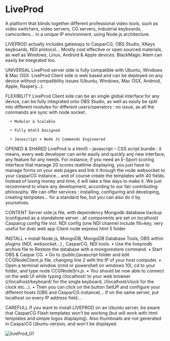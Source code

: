 # LiveProd
A platform that blinds together different professional video tools, such as video switchers, video servers, CG servers, industrial keyboards, camcorders… in a unique IP environment, using Node.js architecture.

LIVEPROD actually includes gateways to CasparCG, OBS Studio, XKeys keyboards, NDI protocol… Mostly cost effective or open sourced materials, as well as Windows, Linux, Android & Apple devices. BlackMagic Atem can easily be integrated too.

UNIVERSAL
LiveProd server side is fully compatible with Ubuntu, Windows & Mac OSX. LiveProd Client side is web based and can be deployed on any device without compatibility issues (Ubuntu, Windows, Mac OSX, Android, Apple, Raspery…).

FLEXIBILITY 
LiveProd Client side can be an single global interface for any device, can be fully integrated onto OBS Studio, as well as easily be split into different modules for different users/operators : no issue, as all the commands are sync with node socket.

	  • Modular & Scalable
  
	  • Fully Html5 Designed
  
	  • Javascript + Node Js Commands Engineered

OPENED & SHARED
LiveProd is a html5 – javascript – CSS script bundle : it means, every web developer can write easily and quickly any new interface, any feature for any needs. 
For instance, if you need an E-Sport scoring interface that manage 20 scores realtime displaying, you just have to manage forms on your web pages and link it through the node websocket to your casparCG instance... and of course create the templates with 40 fields. Instead of losing money and time, it will take a few days to make it.
We just recommend to share any development, according to our fair contributing philosophy.
We can offer services : installing, configuring and developing, creating templates... for a standard fee, but you can also do it by yourselves.

CONTENT 
Server side js file, with dependency
Mongodb database backup (configured as a standalone server : all components are set on localhost)
Casparcg config file incl. NDI config (one NDI channel include fill+key, very useful for dve)
web app Client node express html 5 folder

INSTALL
•	install Node.js, MongoDB, MongoDB Database Tools, OBS within plugins (NDI, websocket…) , CasparCG, NDI tools.
•	Use the liveprodb archive file to Restore the database with a mongorestore command.
•	Start OBS & Caspar CG.
•	Go to /public/javascript folder and edit CCGNodeClient.js file, changing line 2 with the IP of your host computer.
•	Open a terminal window (cmd or powershell on windows 10), cd to your folder, and type node CCGNodeSrv.js.
•	You should be now able to connect on the web UI while typing //localhost/ to your web browser (//localhost/keyboard/ for the single keyboard, //localhost/clock for the clock etc...). 
•	Then you can click on the button SetUP and configure your different hosts (OBS and CasparCG instance)... If on the same server, put localhost on every IP address field...

CAREFULL
If you want to install LIVEPROD on an Ubuntu server, be aware that CasparCG Flash templates won’t  be working (but will work with html templates and simple logos displaying).
Also thumbnails are not generated in CasparCG Ubuntu version, and won’t be displayed.

![liveProd_01](https://user-images.githubusercontent.com/33838534/148247564-33cc4483-3994-413e-915b-ff1acc8317aa.PNG)
